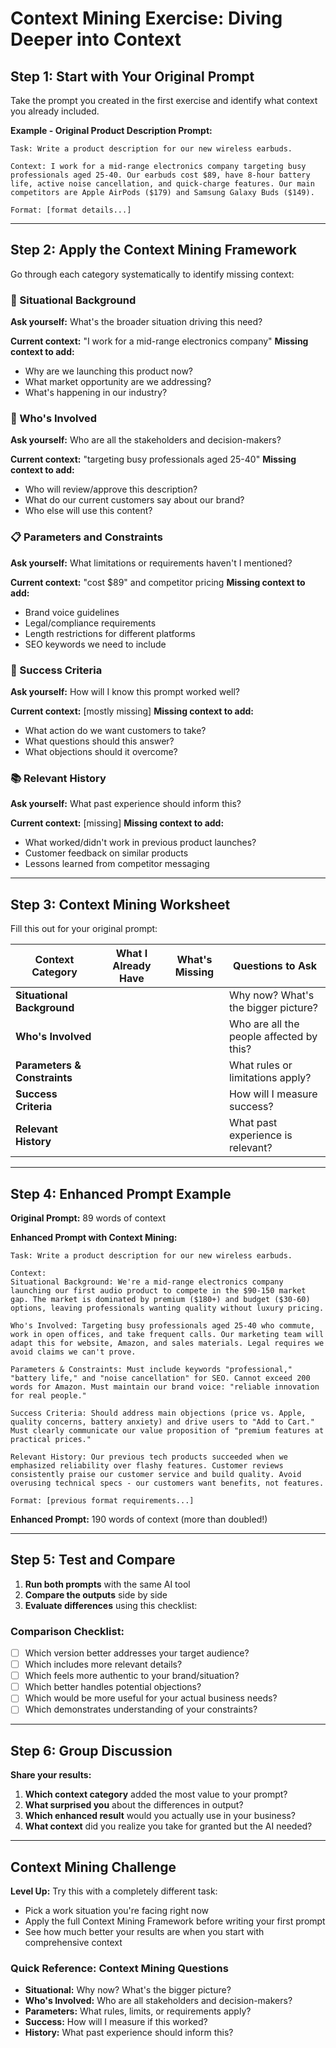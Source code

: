 # Context Mining Exercise: Diving Deeper into Context

## Step 1: Start with Your Original Prompt
Take the prompt you created in the first exercise and identify what context you already included.

**Example - Original Product Description Prompt:**
```
Task: Write a product description for our new wireless earbuds.

Context: I work for a mid-range electronics company targeting busy professionals aged 25-40. Our earbuds cost $89, have 8-hour battery life, active noise cancellation, and quick-charge features. Our main competitors are Apple AirPods ($179) and Samsung Galaxy Buds ($149).

Format: [format details...]
```

---

## Step 2: Apply the Context Mining Framework

Go through each category systematically to identify missing context:

### 🏢 Situational Background
**Ask yourself:** What's the broader situation driving this need?

**Current context:** "I work for a mid-range electronics company"
**Missing context to add:** 
- Why are we launching this product now?
- What market opportunity are we addressing?
- What's happening in our industry?

### 👥 Who's Involved  
**Ask yourself:** Who are all the stakeholders and decision-makers?

**Current context:** "targeting busy professionals aged 25-40"
**Missing context to add:**
- Who will review/approve this description?
- What do our current customers say about our brand?
- Who else will use this content?

### 📋 Parameters and Constraints
**Ask yourself:** What limitations or requirements haven't I mentioned?

**Current context:** "cost $89" and competitor pricing
**Missing context to add:**
- Brand voice guidelines
- Legal/compliance requirements
- Length restrictions for different platforms
- SEO keywords we need to include

### 🎯 Success Criteria
**Ask yourself:** How will I know this prompt worked well?

**Current context:** [mostly missing]
**Missing context to add:**
- What action do we want customers to take?
- What questions should this answer?
- What objections should it overcome?

### 📚 Relevant History
**Ask yourself:** What past experience should inform this?

**Current context:** [missing]
**Missing context to add:**
- What worked/didn't work in previous product launches?
- Customer feedback on similar products
- Lessons learned from competitor messaging

---

## Step 3: Context Mining Worksheet

Fill this out for your original prompt:

| **Context Category** | **What I Already Have** | **What's Missing** | **Questions to Ask** |
|---------------------|-------------------------|-------------------|---------------------|
| **Situational Background** | | | Why now? What's the bigger picture? |
| **Who's Involved** | | | Who are all the people affected by this? |
| **Parameters & Constraints** | | | What rules or limitations apply? |
| **Success Criteria** | | | How will I measure success? |
| **Relevant History** | | | What past experience is relevant? |

---

## Step 4: Enhanced Prompt Example

**Original Prompt:** 89 words of context

**Enhanced Prompt with Context Mining:**
```
Task: Write a product description for our new wireless earbuds.

Context: 
Situational Background: We're a mid-range electronics company launching our first audio product to compete in the $90-150 market gap. The market is dominated by premium ($180+) and budget ($30-60) options, leaving professionals wanting quality without luxury pricing.

Who's Involved: Targeting busy professionals aged 25-40 who commute, work in open offices, and take frequent calls. Our marketing team will adapt this for website, Amazon, and sales materials. Legal requires we avoid claims we can't prove.

Parameters & Constraints: Must include keywords "professional," "battery life," and "noise cancellation" for SEO. Cannot exceed 200 words for Amazon. Must maintain our brand voice: "reliable innovation for real people."

Success Criteria: Should address main objections (price vs. Apple, quality concerns, battery anxiety) and drive users to "Add to Cart." Must clearly communicate our value proposition of "premium features at practical prices."

Relevant History: Our previous tech products succeeded when we emphasized reliability over flashy features. Customer reviews consistently praise our customer service and build quality. Avoid overusing technical specs - our customers want benefits, not features.

Format: [previous format requirements...]
```

**Enhanced Prompt:** 190 words of context (more than doubled!)

---

## Step 5: Test and Compare

1. **Run both prompts** with the same AI tool
2. **Compare the outputs** side by side
3. **Evaluate differences** using this checklist:

### Comparison Checklist:
- [ ] Which version better addresses your target audience?
- [ ] Which includes more relevant details?
- [ ] Which feels more authentic to your brand/situation?
- [ ] Which better handles potential objections?
- [ ] Which would be more useful for your actual business needs?
- [ ] Which demonstrates understanding of your constraints?

---

## Step 6: Group Discussion

**Share your results:**
1. **Which context category** added the most value to your prompt?
2. **What surprised you** about the differences in output?
3. **Which enhanced result** would you actually use in your business?
4. **What context** did you realize you take for granted but the AI needed?

---

## Context Mining Challenge

**Level Up:** Try this with a completely different task:
- Pick a work situation you're facing right now
- Apply the full Context Mining Framework before writing your first prompt
- See how much better your results are when you start with comprehensive context

### Quick Reference: Context Mining Questions
- **Situational:** Why now? What's the bigger picture?
- **Who's Involved:** Who are all stakeholders and decision-makers?
- **Parameters:** What rules, limits, or requirements apply?  
- **Success:** How will I measure if this worked?
- **History:** What past experience should inform this?